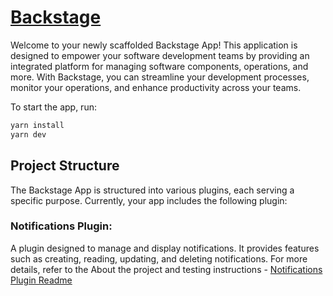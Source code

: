 # [Backstage](https://backstage.io)

Welcome to your newly scaffolded Backstage App! This application is designed to empower your software development teams
by providing an integrated platform for managing software components, operations, and more. With Backstage, you can
streamline your development processes, monitor your operations, and enhance productivity across your teams.

To start the app, run:

```sh
yarn install
yarn dev
```

## Project Structure

The Backstage App is structured into various plugins, each serving a specific purpose. Currently, your app includes the
following plugin:

### Notifications Plugin:

A plugin designed to manage and display notifications. It provides features such as creating,
reading, updating, and deleting notifications. For more details, refer to the
About the project and testing instructions - [Notifications Plugin Readme](plugins/notifications/README.md)
